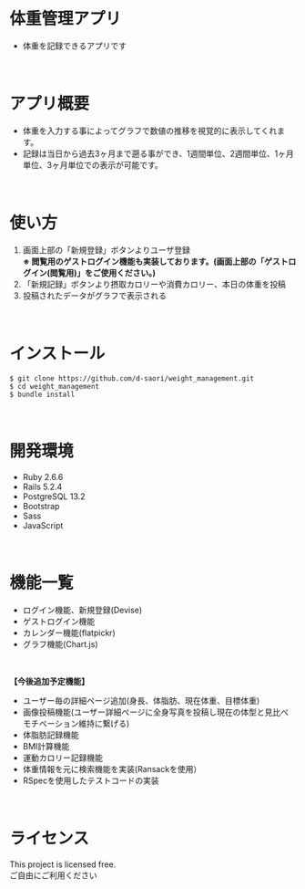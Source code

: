 # 体重管理アプリ
- 体重を記録できるアプリです
<br>

# アプリ概要
- 体重を入力する事によってグラフで数値の推移を視覚的に表示してくれます。
- 記録は当日から過去3ヶ月まで遡る事ができ、1週間単位、2週間単位、1ヶ月単位、3ヶ月単位での表示が可能です。
<br>

# 使い方
1. 画面上部の「新規登録」ボタンよりユーザ登録<br>
__※ 閲覧用のゲストログイン機能も実装しております。(画面上部の「ゲストログイン(閲覧用)」をご使用ください。)__
2. 「新規記録」ボタンより摂取カロリーや消費カロリー、本日の体重を投稿
3. 投稿されたデータがグラフで表示される
<br>

# インストール
```
$ git clone https://github.com/d-saori/weight_management.git
$ cd weight_management
$ bundle install
```
<br>

# 開発環境
- Ruby 2.6.6
- Rails 5.2.4
- PostgreSQL 13.2
- Bootstrap
- Sass
- JavaScript 
<br>

# 機能一覧
- ログイン機能、新規登録(Devise)
- ゲストログイン機能
- カレンダー機能(flatpickr)
- グラフ機能(Chart.js)

<br>

__【今後追加予定機能】__ <br>
- ユーザー毎の詳細ページ追加(身長、体脂肪、現在体重、目標体重)
- 画像投稿機能(ユーザー詳細ページに全身写真を投稿し現在の体型と見比べモチベーション維持に繋げる)
- 体脂肪記録機能
- BMI計算機能
- 運動カロリー記録機能
- 体重情報を元に検索機能を実装(Ransackを使用）
- RSpecを使用したテストコードの実装
<br>

# ライセンス
This project is licensed free.<br>
ご自由にご利用ください

